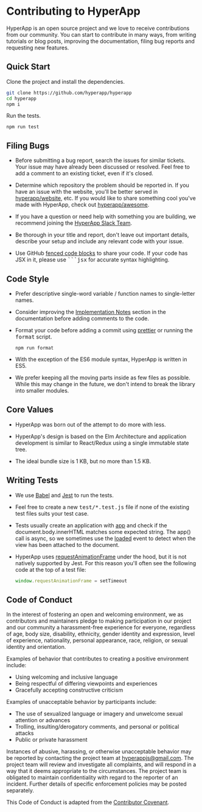 # Contributing to HyperApp

HyperApp is an open source project and we love to receive contributions from our community. You can start to contribute in many ways, from writing tutorials or blog posts, improving the documentation, filing bug reports and requesting new features.

## Quick Start

Clone the project and install the dependencies.

```sh
git clone https://github.com/hyperapp/hyperapp
cd hyperapp
npm i
```

Run the tests.

```
npm run test
```

## Filing Bugs

- Before submitting a bug report, search the issues for similar tickets. Your issue may have already been discussed or resolved. Feel free to add a comment to an existing ticket, even if it's closed.

- Determine which repository the problem should be reported in. If you have an issue with the website, you'll be better served in [hyperapp/website](https://github.com/hyperapp/website), etc. If you would like to share something cool you've made with HyperApp, check out [hyperapp/awesome](https://github.com/hyperapp/awesome-hyperapp).

- If you have a question or need help with something you are building, we recommend joining the [HyperApp Slack Team](https://hyperappjs.herokuapp.com).

- Be thorough in your title and report, don't leave out important details, describe your setup and include any relevant code with your issue.

- Use GitHub [fenced code blocks](https://help.github.com/articles/creating-and-highlighting-code-blocks/) to share your code. If your code has JSX in it, please use <samp>```jsx</samp> for accurate syntax highlighting.

## Code Style

- Prefer descriptive single-word variable / function names to single-letter names.

- Consider improving the [Implementation Notes](/docs/implementation-notes.md) section in the documentation before adding comments to the code.

- Format your code before adding a commit using [prettier](https://prettier.github.io/prettier) or running the <samp>format</samp> script.

  ```
  npm run format
  ```

- With the exception of the ES6 module syntax, HyperApp is written in ES5.

- We prefer keeping all the moving parts inside as few files as possible. While this may change in the future, we don't intend to break the library into smaller modules.

## Core Values

- HyperApp was born out of the attempt to do more with less.

- HyperApp's design is based on the Elm Architecture and application development is similar to React/Redux using a single immutable state tree.

- The ideal bundle size is 1 KB, but no more than 1.5 KB.

## Writing Tests

- We use [Babel](https://babeljs.io) and [Jest](http://facebook.github.io/jest) to run the tests.

- Feel free to create a new <samp>test/*.test.js</samp> file if none of the existing test files suits your test case.

- Tests usually create an application with [app](/docs/api.md#app) and check if the document.body.innerHTML matches some expected string. The app() call is async, so we sometimes use the [loaded](/docs/api.md#loaded) event to detect when the view has been attached to the document.

- HyperApp uses [requestAnimationFrame](https://developer.mozilla.org/en-US/docs/Web/API/window/requestAnimationFrame) under the hood, but it is not natively supported by Jest. For this reason you'll often see the following code at the top of a test file:

  ```js
  window.requestAnimationFrame = setTimeout
  ```

## Code of Conduct

In the interest of fostering an open and welcoming environment, we as contributors and maintainers pledge to making participation in our project and our community a harassment-free experience for everyone, regardless of age, body size, disability, ethnicity, gender identity and expression, level of experience, nationality, personal appearance, race, religion, or sexual identity and orientation.

Examples of behavior that contributes to creating a positive environment include:

* Using welcoming and inclusive language
* Being respectful of differing viewpoints and experiences
* Gracefully accepting constructive criticism

Examples of unacceptable behavior by participants include:

* The use of sexualized language or imagery and unwelcome sexual attention or advances
* Trolling, insulting/derogatory comments, and personal or political attacks
* Public or private harassment

Instances of abusive, harassing, or otherwise unacceptable behavior may be reported by contacting the project team at <hyperappjs@gmail.com>. The project team will review and investigate all complaints, and will respond in a way that it deems appropriate to the circumstances. The project team is obligated to maintain confidentiality with regard to the reporter of an incident. Further details of specific enforcement policies may be posted separately.

This Code of Conduct is adapted from the [Contributor Covenant](http://contributor-covenant.org).



